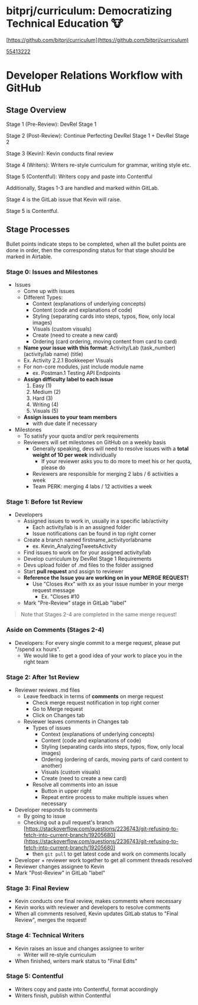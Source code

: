 # bitprj/curriculum: Democratizing Technical Education 🐮

[https://github.com/bitprj/curriculum](https://github.com/bitprj/curriculum)

[55413222](bitprj%20curriculum%20Democratizing%20Technical%20Educatio/55413222)

# Developer Relations Workflow with GitHub

## Stage Overview

Stage 1 (Pre-Review): DevRel Stage 1

Stage 2 (Post-Review): Continue Perfecting DevRel Stage 1 + DevRel Stage 2

Stage 3 (Kevin): Kevin conducts final review

Stage 4 (Writers): Writers re-style curriculum for grammar, writing style etc.

Stage 5 (Contentful): Writers copy and paste into Contentful

Additionally, Stages 1-3 are handled and marked within GitLab.

Stage 4 is the GitLab issue that Kevin will raise.

Stage 5 is Contentful.

## Stage Processes

Bullet points indicate steps to be completed, when all the bullet points are done in order, then the corresponding status for that stage should be marked in Airtable.

### Stage 0: Issues and Milestones

- Issues
    - Come up with issues
    - Different Types:
        - Context (explanations of underlying concepts)
        - Content (code and explanations of code)
        - Styling (separating cards into steps, typos, flow, only local images)
        - Visuals (custom visuals)
        - Create (need to create a new card)
        - Ordering (card ordering, moving content from card to card)
    - **Name your issue with this format**: Activity/Lab (task_number) (activity/lab name) (title)
    - Ex. Activity 2.2.1 Bookkeeper Visuals
    - For non-core modules, just include module name
        - ex. Postman.1 Testing API Endpoints
    - **Assign difficulty label to each issue**
        1. Easy (1)
        2. Medium (2)
        3. Hard (3)
        4. Writing (4)
        5. Visuals (5)
    - **Assign issues to your team members**
        - with due date if necessary
- Milestones
    - To satisfy your quota and/or perk requirements
    - Reviewers will set milestones on GitHub on a weekly basis
        - Generally speaking, devs will need to resolve issues with a **total weight of 10 per week** individually
            - If your reviewer asks you to do more to meet his or her quota, please do
        - Reviewers are responsible for merging 2 labs / 6 activities a week
        - Team PERK: merging 4 labs / 12 activities a week

### Stage 1: Before 1st Review

- Developers
    - Assigned issues to work in, usually in a specific lab/activity
        - Each activity/lab is in an assigned folder
        - Issue notifications can be found in top right corner
    - Create a branch named firstname_activityorlabname
        - ex. Kevin_AnalyzingTweetsActivity
    - Find issues to work on for your assigned activity/lab
    - Develop curriculum by DevRel Stage 1 Requirements
    - Devs upload folder of .md files to the folder assigned
    - Start **pull request** and assign to reviewer
    - **Reference the Issue you are working on in your MERGE REQUEST!**
        - Use "Closes #xx" with xx as your issue number in your merge request message
            - Ex. "Closes #10
    - Mark "Pre-Review" stage in GitLab "label"

> Note that Stages 2-4 are completed in the same merge request!

### Aside on Comments (Stages 2-4)

- Developers: For every single commit to a merge request, please put "/spend xx hours".
    - We would like to get a good idea of your work to place you in the right team

### Stage 2: After 1st Review

- Reviewer reviews .md files
    - Leave feedback in terms of **comments** on merge request
        - Check merge request notification in top right corner
        - Go to Merge request
        - Click on Changes tab
    - Reviewer leaves comments in Changes tab
        - Types of issues
            - Context (explanations of underlying concepts)
            - Content (code and explanations of code)
            - Styling (separating cards into steps, typos, flow, only local images)
            - Ordering (ordering of cards, moving parts of card content to another)
            - Visuals (custom visuals)
            - Create (need to create a new card)
        - Resolve all comments into an issue
            - Button in upper right
            - Repeat entire process to make multiple issues when necessary
- Developer responds to comments
    - By going to issue
    - Checking out a pull request's branch [https://stackoverflow.com/questions/2236743/git-refusing-to-fetch-into-current-branch/19205680](https://stackoverflow.com/questions/2236743/git-refusing-to-fetch-into-current-branch/19205680)
        - then `git pull` to get latest code and work on comments locally
- Developer + reviewer work together to get all comment threads resolved
- Reviewer changes assignee to Kevin
- Mark "Post-Review" in GitLab "label"

### Stage 3: Final Review

- Kevin conducts one final review, makes comments where necessary
- Kevin works with reviewer and developers to resolve comments
- When all comments resolved, Kevin updates GitLab status to "Final Review", merges the request!

### Stage 4: Technical Writers

- Kevin raises an issue and changes assignee to writer
    - Writer will re-style curriculum
- When finished, writers mark status to "Final Edits"

### Stage 5: Contentful

- Writers copy and paste into Contentful, format accordingly
- Writers finish, publish within Contentful